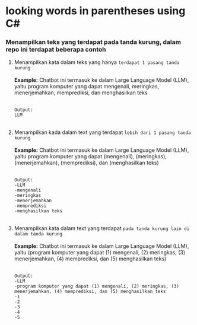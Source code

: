 # looking words in parentheses using C#
### Menampilkan teks yang terdapat pada tanda kurung, dalam repo ini terdapat beberapa contoh
1. Menampilkan kata dalam teks yang hanya `terdapat 1 pasang tanda kurung` <br> <br> 
**Example:** Chatbot ini termasuk ke dalam Large Language Model (LLM), yaitu program komputer yang dapat mengenali, meringkas, menerjemahkan, memprediksi, dan menghasilkan teks <br>   <br> 
    ```
    Output:
    LLM
    ```  
    <br>
 2. Menampilkan kada dalam text yang terdapat `lebih dari 1 pasang tanda kurung` <br> <br> 
**Example:**  Chatbot ini termasuk ke dalam Large Language Model (LLM), yaitu program komputer yang dapat (mengenali), (meringkas), (menerjemahkan), (memprediksi), dan (menghasilkan teks) <br>   <br> 
    ```
    Output:
    -LLM
    -mengenali
    -meringkas
    -menerjemahkan
    -memprediksi
    -menghasilkan teks
    ```  
    <br>
 3. Menampilkan kata dalam text yang terdapat `pada tanda kurung lain di dalam tanda kurung` <br> <br> 
**Example:** Chatbot ini termasuk ke dalam Large Language Model (LLM), yaitu (program komputer yang dapat (1) mengenali, (2) meringkas, (3) menerjemahkan, (4) memprediksi, dan (5) menghasilkan teks) <br>   <br> 
    ```
    Output:
    -LLM
    -program komputer yang dapat (1) mengenali, (2) meringkas, (3) menerjemahkan, (4) memprediksi, dan (5) menghasilkan teks
    -1
    -2
    -3
    -4
    -5
    ```  
    <br>
    




